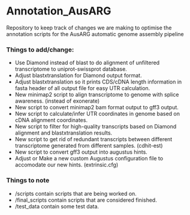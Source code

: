 # Annotation_AusARG
Repository to keep track of changes we are making to optimise the annotation scripts for the AusARG automatic genome assembly pipeline

### Things to add/change:
- Use Diamond instead of blast to do alignment of unfiltered transcriptome to uniprot-swissprot database.
- Adjust blastxtranslation for Diamond output format.
- Adjust blastxtranslation so it prints CDS/cDNA length information in fasta header of all output file for easy UTR calculation.
- New minimap2 script to align transcriptome to genome with splice awareness. (instead of exonerate)
- New script to convert minimap2 bam format output to gff3 output.
- New script to calculate/infer UTR coordinates in genome based on cDNA alignment coordinates.
- New script to filter for high-quality transcripts based on Diamond alignment and blastxtranslation results.
- New script to get rid of redundant transcripts between different transcriptome generated from different samples. (cdhit-est)
- New script to convert gff3 output into augustus hints.
- Adjust or Make a new custom Augustus configuration file to accomodate our new hints. (extrinsic.cfg)

### Things to note
- /scripts contain scripts that are being worked on.
- /final_scripts contain scripts that are considered finished.
- /test_data contain some test data.
